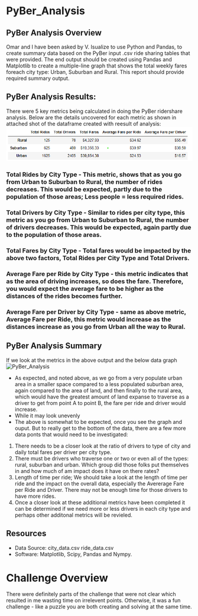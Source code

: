 # PyBer_Analysis

## PyBer Analysis Overview
Omar and I have been asked by V. Isualize to use Python and Pandas, to create summary data based on the PyBer input .csv ride sharing tables that
were provided. The end output should be created using Pandas and Matplotlib to create a multiple-line graph that shows the total weekly fares
foreach city type: Urban, Suburban and Rural. This report should provide required summary output.

## PyBer Analysis Results:
There were 5 key metrics being calculated in doing the PyBer ridershare analysis.  Below are the details uncovered for each metric as shown in attached shot of the dataframe created with reesult of analysis:
![PyBer_Analysis](./Pyber_summary_df.png)
### Total Rides by City Type - This metric, shows that as you go from Urban to Suburban to Rural, the number of rides decreases.  This would be expected, partly due to the population of those areas; Less people = less required rides.

### Total Drivers by City Type  - Similar to rides per city type, this metric as you go from Urban to Suburban to Rural, the number of drivers decreases.  This would be expected, again partly due to the population of those areas.

### Total Fares by City Type  - Total fares would be impacted by the above two factors, Total Rides per City Type and Total Drivers.

### Average Fare per Ride by City Type - this metric indicates that as the area of driving increases, so does the fare.  Therefore, you would expect the average fare to be higher as the distances of the rides becomes further.

### Average Fare per Driver by City Type - same as above metric, Average Fare per Ride, this metric would increase as the distances increase as you go from Urban all the way to Rural.

## PyBer Analysis Summary
If we look at the metrics in the above output and the below data graph
![PyBer_Analysis](./TotalFaresbyCityType.png)

- As expected, and noted above, as we go from a very populate urban area in a smaller space compared to a less populated suburban area, again compared to the area of land, and then finally to the rural area, which would have the greatest amount of land expanse to traverse as a driver to get from point A to point B, the fare per ride and driver would increase.
- While it may look unevenly 
- The above is somewhat to be expected, once you see the graph and ouput. But to really get to the bottom of the data, there are a few more data ponts that would need to be investigated:

1) There needs to be a closer look at the ratio of drivers to type of city and daily total fares per driver per city type.  
2) There must be drivers who traverse one or two or even all of the types: rural, suburban and urban.  Which group did those folks put themselves in and how much of am impact does it have on there rates?
3) Length of time per ride; We should take a look at the length of time per ride and the impact on the overall data, especially the Avererage Fare per Ride and Driver.  There may not be enough time for those drivers to have more rides.
4) Once a closer look at these additional metrics have been completed it can be determined if we need more or less drivers in each city type and perhaps other additonal metrics will be revieled. 

## Resources
- Data Source: city_data.csv 
	       ride_data.csv
- Software: Matplotlib, Scipy, Pandas and Nympy.


# Challenge Overview
There were definitely parts of the challenge that were not clear which resulted in me wasting time on irrelevent points. Otherwise, it was a fun challenge - like a puzzle you are both creating and solving at the same time.
